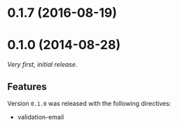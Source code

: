 # 0.1.7 (2016-08-19)



# 0.1.0 (2014-08-28)

_Very first, initial release_.

## Features

Version `0.1.0` was released with the following directives:

* validation-email
